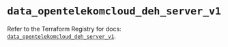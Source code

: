 # `data_opentelekomcloud_deh_server_v1`

Refer to the Terraform Registry for docs: [`data_opentelekomcloud_deh_server_v1`](https://registry.terraform.io/providers/opentelekomcloud/opentelekomcloud/1.36.29/docs/data-sources/deh_server_v1).
